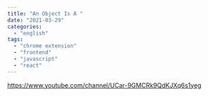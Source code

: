 ```yaml
---
title: "An Object Is A "
date: "2021-03-29"
categories:
  - "english"
tags:
  - "chrome extension"
  - "frontend"
  - "javascript"
  - "react"
---
```


https://www.youtube.com/channel/UCar-9GMCRk9QdKJXq6s1yeg
